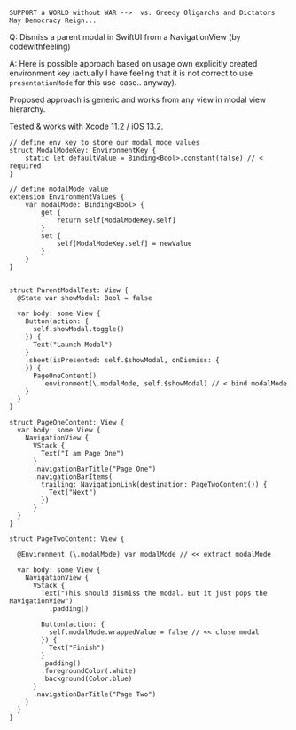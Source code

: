 ```
SUPPORT a WORLD without WAR -->  vs. Greedy Oligarchs and Dictators
May Democracy Reign... 
```

Q: Dismiss a parent modal in SwiftUI from a NavigationView (by codewithfeeling)

A: Here is possible approach based on usage own explicitly created environment 
key (actually I have feeling that it is not correct to use `presentationMode` 
for this use-case.. anyway). 

Proposed approach is generic and works from any view in modal view hierarchy. 

Tested & works with Xcode 11.2 / iOS 13.2.

    // define env key to store our modal mode values
    struct ModalModeKey: EnvironmentKey {
        static let defaultValue = Binding<Bool>.constant(false) // < required
    }
    
    // define modalMode value
    extension EnvironmentValues {
        var modalMode: Binding<Bool> {
            get {
                return self[ModalModeKey.self]
            }
            set {
                self[ModalModeKey.self] = newValue
            }
        }
    }
    
    
    struct ParentModalTest: View {
      @State var showModal: Bool = false
    
      var body: some View {
        Button(action: {
          self.showModal.toggle()
        }) {
          Text("Launch Modal")
        }
        .sheet(isPresented: self.$showModal, onDismiss: {
        }) {
          PageOneContent()
            .environment(\.modalMode, self.$showModal) // < bind modalMode
        }
      }
    }
    
    struct PageOneContent: View {
      var body: some View {
        NavigationView {
          VStack {
            Text("I am Page One")
          }
          .navigationBarTitle("Page One")
          .navigationBarItems(
            trailing: NavigationLink(destination: PageTwoContent()) {
              Text("Next")
            })
          }
      }
    }
    
    struct PageTwoContent: View {
    
      @Environment (\.modalMode) var modalMode // << extract modalMode
    
      var body: some View {
        NavigationView {
          VStack {
            Text("This should dismiss the modal. But it just pops the NavigationView")
              .padding()
    
            Button(action: {
              self.modalMode.wrappedValue = false // << close modal
            }) {
              Text("Finish")
            }
            .padding()
            .foregroundColor(.white)
            .background(Color.blue)
          }
          .navigationBarTitle("Page Two")
        }
      }
    }

